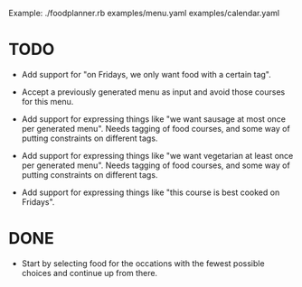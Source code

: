 Example:
    ./foodplanner.rb examples/menu.yaml examples/calendar.yaml

# TODO

* Add support for "on Fridays, we only want food with a certain tag".

* Accept a previously generated menu as input and avoid those courses
for this menu.

* Add support for expressing things like "we want sausage at most once
per generated menu". Needs tagging of food courses, and some way of
putting constraints on different tags.

* Add support for expressing things like "we want vegetarian at least
once per generated menu". Needs tagging of food courses, and some way
of putting constraints on different tags.

* Add support for expressing things like "this course is best cooked
on Fridays".

# DONE

* Start by selecting food for the occations with the fewest possible
choices and continue up from there.
